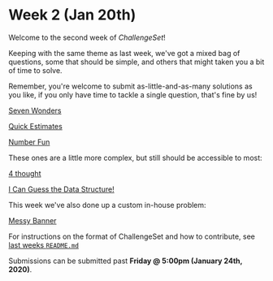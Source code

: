 # Week 2 (Jan 20th)

Welcome to the second week of _ChallengeSet_!

Keeping with the same theme as last week, we've got a mixed bag of questions, some that should be simple, and others that might taken you a bit of time to solve.

Remember, you're welcome to submit as-little-and-as-many solutions as you like, if you only have time to tackle a single question, that's fine by us!

[Seven Wonders](https://open.kattis.com/problems/sevenwonders)

[Quick Estimates](https://open.kattis.com/problems/quickestimate)

[Number Fun](https://open.kattis.com/problems/numberfun)

These ones are a little more complex, but still should be accessible to most:

[4 thought](https://open.kattis.com/problems/4thought)

[I Can Guess the Data Structure!](https://open.kattis.com/problems/guessthedatastructure)

This week we've also done up a custom in-house problem:

[Messy Banner](../problems/messybanner)

For instructions on the format of ChallengeSet and how to contribute, see [last weeks `README.md`](../week-01)

Submissions can be submitted past **Friday @ 5:00pm (January 24th, 2020)**.

